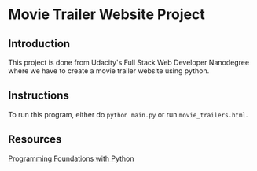 # Movie Trailer Website Project

## Introduction
This project is done from Udacity's Full Stack Web Developer Nanodegree where we have to create a movie trailer website
using python.

## Instructions
To run this program, either do `python main.py` or run `movie_trailers.html`.

## Resources
[Programming Foundations with Python](https://www.udacity.com/course/programming-foundations-with-python--ud036)
